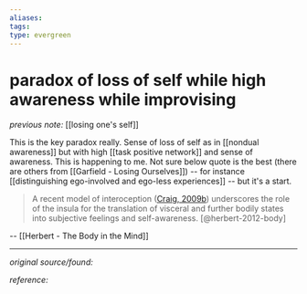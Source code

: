 ```yaml
---
aliases: 
tags: 
type: evergreen
---
```


# paradox of loss of self while high awareness while improvising

_previous note:_ [[losing one's self]]

This is the key paradox really. Sense of loss of self as in [[nondual awareness]] but with high [[task positive network]] and sense of awareness. This is happening to me. Not sure below quote is the best (there are others from [[Garfield - Losing Ourselves]]) -- for instance [[distinguishing ego-involved and ego-less experiences]] -- but it's a start.

> A recent model of interoception ([Craig, 2009b](https://onlinelibrary.wiley.com/doi/10.1111/j.1756-8765.2012.01189.x#b13)) underscores the role of the insula for the translation of visceral and further bodily states into subjective feelings and self-awareness. [@herbert-2012-body]

-- [[Herbert - The Body in the Mind]]


---

_original source/found:_ 

_reference:_ 



